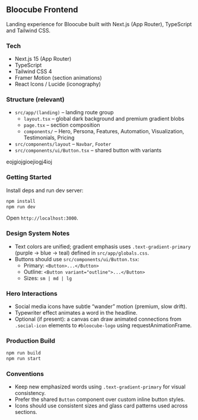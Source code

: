 ## Bloocube Frontend

Landing experience for Bloocube built with Next.js (App Router), TypeScript and Tailwind CSS.

### Tech
- Next.js 15 (App Router)
- TypeScript
- Tailwind CSS 4
- Framer Motion (section animations)
- React Icons / Lucide (iconography)

### Structure (relevant)
- `src/app/(landing)` – landing route group
  - `layout.tsx` – global dark background and premium gradient blobs
  - `page.tsx` – section composition
  - `components/` – Hero, Persona, Features, Automation, Visualization, Testimonials, Pricing
- `src/components/layout` – `Navbar`, `Footer`
- `src/components/ui/Button.tsx` – shared button with variants

eojgiojgioejiogj4ioj

### Getting Started

Install deps and run dev server:

```bash
npm install
npm run dev
```

Open `http://localhost:3000`.

### Design System Notes
- Text colors are unified; gradient emphasis uses `.text-gradient-primary` (purple → blue → teal) defined in `src/app/globals.css`.
- Buttons should use `src/components/ui/Button.tsx`:
  - Primary: `<Button>...</Button>`
  - Outline: `<Button variant="outline">...</Button>`
  - Sizes: `sm | md | lg`

### Hero Interactions
- Social media icons have subtle “wander” motion (premium, slow drift).
- Typewriter effect animates a word in the headline.
- Optional (if present): a canvas can draw animated connections from `.social-icon` elements to `#bloocube-logo` using requestAnimationFrame.

### Production Build

```bash
npm run build
npm run start
```

### Conventions
- Keep new emphasized words using `.text-gradient-primary` for visual consistency.
- Prefer the shared `Button` component over custom inline button styles.
- Icons should use consistent sizes and glass card patterns used across sections.

